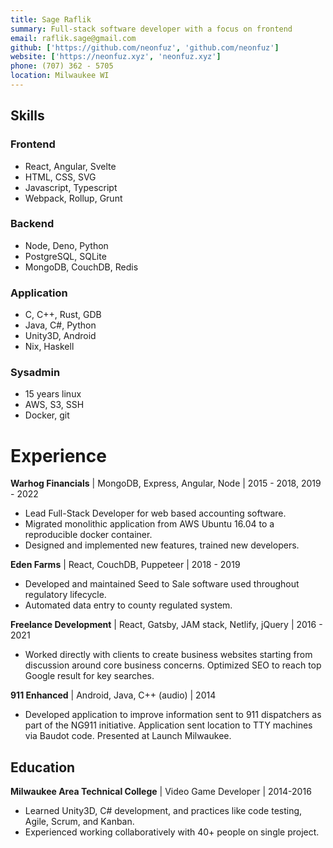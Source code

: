 ```yaml
---
title: Sage Raflik
summary: Full-stack software developer with a focus on frontend
email: raflik.sage@gmail.com
github: ['https://github.com/neonfuz', 'github.com/neonfuz']
website: ['https://neonfuz.xyz', 'neonfuz.xyz']
phone: (707) 362 - 5705
location: Milwaukee WI
---
```



## Skills

### Frontend
* React, Angular, Svelte
* HTML, CSS, SVG
* Javascript, Typescript
* Webpack, Rollup, Grunt

### Backend
* Node, Deno, Python
* PostgreSQL, SQLite
* MongoDB, CouchDB, Redis

### Application
* C, C++, Rust, GDB
* Java, C#, Python
* Unity3D, Android
* Nix, Haskell

### Sysadmin
* 15 years linux
* AWS, S3, SSH
* Docker, git

# Experience

**Warhog Financials** | MongoDB, Express, Angular, Node | 2015 - 2018, 2019 - 2022
- Lead Full-Stack Developer for web based accounting software.
- Migrated monolithic application from AWS Ubuntu 16.04 to a reproducible docker container.
- Designed and implemented new features, trained new developers.

**Eden Farms** | React, CouchDB, Puppeteer | 2018 - 2019
- Developed and maintained Seed to Sale software used throughout regulatory
  lifecycle.
- Automated data entry to county regulated system.

**Freelance Development** | React, Gatsby, JAM stack, Netlify, jQuery | 2016 - 2021
- Worked directly with clients to create business websites starting from
  discussion around core business concerns. Optimized SEO to reach top Google
  result for key searches.

**911 Enhanced** | Android, Java, C++ (audio) | 2014
- Developed application to improve information sent to 911 dispatchers as part
  of the NG911 initiative. Application sent location to TTY machines via Baudot
  code. Presented at Launch Milwaukee.

Education
---------

**Milwaukee Area Technical College** | Video Game Developer | 2014-2016
- Learned Unity3D, C# development, and practices like code testing, Agile, Scrum, and Kanban.
- Experienced working collaboratively with 40+ people on single project.
